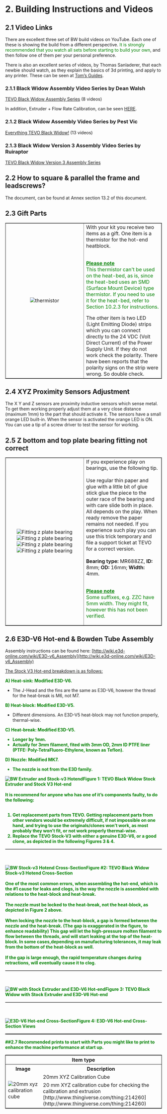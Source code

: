 # 2. Building Instructions and Videos

## 2.1 Video Links

There are excellent three set of BW build videos on YouTube. Each one of these is showing the build from a different perspective. <span style="color:green">It is strongly recommended that you watch all sets before starting to build your own</span>, and then follow one of them per your personal preference.

There is also an excellent series of videos, by Thomas Sanladerer, that each newbie should watch, as they explain the basics of 3d printing, and apply to any printer. These can be seen at [Tom’s Guides](http://www.youtube.com/playlist?list=PLDJMid0lOOYnRCAdbFfzECor3EbqF8euw).

### 2.1.1 Black Widow Assembly Video Series by Dean Walsh

[TEVO Black Widow Assembly Series](http://www.youtube.com/playlist?list=PLpGf9l-wO1ry6M2Z55NnX8bCmQ6LEky6o) \(8 videos\)

In addition, Extruder + Flow Rate Calibration, can be seen [HERE](http://www.youtube.com/watch?v=Gz8lieo0Nx8).

### 2.1.2 Black Widow Assembly Video Series by Pest Vic

[Everything TEVO Black Widow!](http://www.youtube.com/playlist?list=PLzvzDI0nZwjTXcTe7n32hQNmCUdO9Vrm-) \(13 videos\)

### 2.1.3 Black Widow Version 3 Assembly Video Series by Ruiraptor

[TEVO Black Widow Version 3 Assembly Series](http://www.youtube.com/playlist?list=PLY5Z2koT4Mi4JoQ_QZDS7pu9S1m0SqUiB)

## 2.2 How to square & parallel the frame and leadscrews?

The document, can be found at Annex section 13.2 of this document.

## 2.3 Gift Parts

<table border=1>
  <tbody>
    <tr>
      <td style="text-align:center; width:50%"><img src="assets/TEVO BW thermistor.png" alt="thermistor"></td>
      <td style="text-align:left; width:50%">With your kit you receive two items as a gift. One item is a thermistor for the hot-end heatblock. <br><br><p style="color:green"> <b style="text-decoration: underline;">Please note</b><br> This thermistor can't be used on the heat-bed, as is, since the heat-bed uses an SMD (Surface Mount Device) type thermistor. If you need to use it for the heat-bed, refer to Section 10.2.3 for instructions.</p>The other item is two LED (Light Emitting Diode) strips which you can connect directly to the 24 VDC (Volt Direct Current) of the Power Supply Unit. If they do not work check the polarity. There have been reports that the polarity signs on the strip were wrong. So double check.</th></td>
    </tr>
  </tbody>
</table>

## 2.4 XYZ Proximity Sensors Adjustment

The X Y and Z sensors are proximity inductive sensors which sense metal. To get them working properly adjust them at a very close distance (maximum 1mm) to the part that should activate it. The sensors have a small orange LED built-in. When the sensor is activated the orange LED is ON. You can use a tip of a screw driver to test the sensor for working.

## 2.5 Z bottom and top plate bearing fitting not correct

<table border=1>
  <tbody>
    <tr>
      <td style="text-align:center; width:50%"><img src="assets/z plate bearing fitting 01.png" alt="Fitting z plate bearing">
      <img src="assets/z plate bearing fitting 02.png" alt="Fitting z plate bearing">
      <img src="assets/z plate bearing fitting 03.png" alt="Fitting z plate bearing">
      <img src="assets/z plate bearing fitting 04.png" alt="Fitting z plate bearing">
      </td>
      <td style="text-align:left; width:50%">
      If you experience play on bearings, use the
following tip.<br><br>
Use regular thin paper and glue with a little bit of glue stick glue the piece to the outer race of the bearing and with care slide both in place. All depends on the play. When ready remove the paper remains not needed. If you experience such play you can use this trick temporary and file a support ticket at TEVO for a
correct version.<br><br>
<b>Bearing type:</b> MR688ZZ, <b>ID:</b> 8mm; <b>OD:</b> 16mm; <b>Width:</b> 4mm.<br><br><p style="color:green"> <b style="text-decoration: underline;">
Please note</b><br>
Some suffixes, e.g. ZZC have 5mm width. They
might fit, however this has not been verified.</p></td>
    </tr>
  </tbody>
</table>

## 2.6 E3D-V6 Hot-end & Bowden Tube Assembly
Assembly instructions can be found here: [http://wiki.e3d-online.com/wiki/E3D-v6_Assembly](http://wiki.e3d-online.com/wiki/E3D-v6_Assembly)

<span style="text-decoration: underline;">The Stock V3 Hot-end breakdown is as follows:</span>

<b style="color:green">A) Heat-sink: Modified E3D-V6.</b>
- The J-Head and the fins are the same as E3D-V6, however the thread for the heat-break is M6, not M7.

<b style="color:green">B) Heat-block: Modified E3D-V5.</b>
- Different dimensions. An E3D-V5 heat-block may not function properly, thermal-wise.

<b style="color:green">C) Heat-break: Modified E3D-V5.<b>
- Longer by 1mm.
- Actually for 3mm filament, fited with 3mm OD, 2mm ID PTFE liner (PTFE: Poly-TetraFluoro-Ethylene, known as Teflon).

<b style="color:green">D) Nozzle: Modified MK7.</b>
- The nozzle is not from the E3D family.
<table border=1>
  <tbody>
    <tr style="text-align:center"><img src="assets/BW Extruder and Stock-v3 Hotend General.png" alt="BW Extruder and Stock-v3 Hotend"></tr>
    <tr>      <b>Figure 1:</b> TEVO Black Widow Stock Extruder and Stock V3 Hot-end    </tr>
    <tr><br><br>It is recommend for anyone who has one of it’s components faulty, to do the following:<br><br>
    <ol>
<li>Get replacement parts from TEVO. Getting replacement parts from other vendors would be extremely difficult, if not impossible on one hand, and trying to use the originals/clones won’t work, as most probably they won’t fit, or not work properly thermal-wise.</li>
<li>Replace the TEVO Stock-V3 with either a genuine E3D-V6, or a good clone, as depicted in the following <b>Figures 3 & 4</b>.</li>    </ol></tr>
  </tbody>
</table>
<br><br>
<table border=1>
  <tbody>
    <tr style="text-align:center"><img src="assets/BW with Stock-v3 Hotend Cross-Section.png" alt="BW Stock-v3 Hotend Cross-Section"></tr>
    <tr><b>Figure #2:</b> TEVO Black Widow Stock-v3 Hotend Cross-Section</tr>
    <tr><br><br> One of the most common errors, when assembling the hot-end, which is the #1 cause for leaks and clogs, is the way the nozzle is assembled with relations to the heat-block and heat-break.<br><br>
The nozzle must be locked to the heat-break, not the heat-block, as depicted in <b>Figure 2</b> above.<br><br>
When locking the nozzle to the heat-block, a gap is formed between the nozzle and the heat-break. (<b style="color:green">The gap is exaggerated in the figure, to enhance readability</b>) This gap will let the high-pressure molten filament to flow between the threads, and will start leaking at the top of the heat-block. In some cases,depending on manufacturing tolerances, it may leak from the bottom of the heat-block as well.<br><br>
If the gap is large enough, the rapid temperature changes during retractions, will eventually cause it to clog.</tr>
  </tbody>
</table>
<br><br>
<table border=1>
  <tbody>
    <tr style="text-align:center"><img src="assets/BW with E3D Extruder and Hotend.png" alt="BW with Stock Extruder and E3D-V6 Hot-end"></tr>
    <tr style="text-align:center">      <b>Figure 3:</b> TEVO Black Widow with Stock Extruder and E3D-V6 Hot-end</tr>
    </tbody>
</table>
<br><br>
<table style="border: 1px solid black">
  <tbody>
    <tr style="text-align:center"><img src="assets/BW with E3D Hotend Cross-Section.png" alt="E3D-V6 Hot-end Cross-Section"></tr>
    <tr>      <b>Figure 4:</b> E3D-V6 Hot-end Cross-Section Views</tr>
    </tbody>
</table>
##2.7 Recommended prints to start with
Parts you might like to print to enhance the machine performance at start up.


<table style="width:100%; border: 1px solid black">
  <tr>
    <th colspan="2">Item type</th>
  </tr>
  <tr>
    <th>Image</th>
    <th>Description</th>
  </tr>
  <tr>
    <td rowspan="2"><img src="assets/20mm xyz calibration cube.png" alt="20mm xyz calibration cube"</td>
    <td>20mm XYZ Calibration Cube</td>
  </tr>
  <tr>
    <td>20 mm XYZ calibration cube for checking the calibration and extrusion<br>[http://www.thingiverse.com/thing:214260](http://www.thingiverse.com/thing:214260)
    </td>
  </tr>
</table>

















